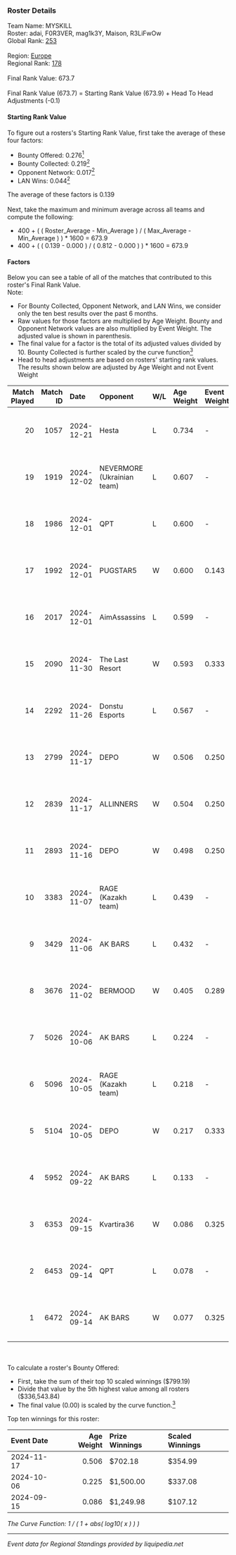 ### Roster Details<br />
Team Name: MYSKILL<br />
Roster: adai, F0R3VER, mag1k3Y, Maison, R3LiFwOw<br />
Global Rank: [253](../../standings_global_2025_03_01.md)<br />
<br />
Region: [Europe]( ../../standings_europe_2025_03_01.md)<br />
Regional Rank: [178]( ../../standings_europe_2025_03_01.md)<br />
<br />
Final Rank Value:  673.7<br />
<br />
Final Rank Value (673.7) = Starting Rank Value (673.9) + Head To Head Adjustments (-0.1)<br />

#### Starting Rank Value<br />
To figure out a rosters's Starting Rank Value, first take the average of these four factors:<br />
- Bounty Offered: 0.276[<sup>1</sup>](#table2)
- Bounty Collected: 0.219[<sup>2</sup>](#table1)
- Opponent Network: 0.017[<sup>2</sup>](#table1)
- LAN Wins: 0.044[<sup>2</sup>](#table1)

The average of these factors is 0.139<br />
<br />
Next, take the maximum and minimum average across all teams and compute the following:<br />
- 400 + ( ( Roster_Average - Min_Average ) / ( Max_Average - Min_Average ) ) * 1600 = 673.9
- 400 + ( ( 0.139 - 0.000 ) / ( 0.812 - 0.000 ) ) * 1600 = 673.9


#### Factors<br />
Below you can see a table of all of the matches that contributed to this roster's Final Rank Value.<br />
Note:<br />

- For Bounty Collected, Opponent Network, and LAN Wins, we consider only the ten best results over the past 6 months.
- Raw values for those factors are multiplied by Age Weight. Bounty and Opponent Network values are also multiplied by Event Weight. The adjusted value is shown in parenthesis.
- The final value for a factor is the total of its adjusted values divided by 10. Bounty Collected is further scaled by the curve function[<sup>3</sup>](#curveFunction)
- Head to head adjustments are based on rosters' starting rank values. The results shown below are adjusted by Age Weight and not Event Weight
<span id="table1"></span><br />


| Match Played | Match ID | Date       | Opponent                   | W/L | Age Weight | Event Weight | Bounty Collected | Opponent Network | LAN Wins  | H2H Adj. | Roster                                   |
| -: | -: | :- | :- | :- | :- | :- | :- | :- | :- | -: | :- |
|           20 |     1057 | 2024-12-21 | Hesta                      | L   | 0.734      | -            | -                | -                | -         |   -10.91 | adai, F0R3VER, mag1k3Y, Maison, R3LiFwOw |
|           19 |     1919 | 2024-12-02 | NEVERMORE (Ukrainian team) | L   | 0.607      | -            | -                | -                | -         |    -7.45 | adai, F0R3VER, mag1k3Y, Maison, OxygeN   |
|           18 |     1986 | 2024-12-01 | QPT                        | L   | 0.600      | -            | -                | -                | -         |    -1.73 | adai, F0R3VER, mag1k3Y, Maison, OxygeN   |
|           17 |     1992 | 2024-12-01 | PUGSTAR5                   | W   | 0.600      | 0.143        | 0.000 (0.000)    | 0.000 (0.000)    | 0 (0.000) |     3.05 | adai, F0R3VER, mag1k3Y, Maison, OxygeN   |
|           16 |     2017 | 2024-12-01 | AimAssassins               | L   | 0.599      | -            | -                | -                | -         |    -3.98 | adai, F0R3VER, mag1k3Y, Maison, OxygeN   |
|           15 |     2090 | 2024-11-30 | The Last Resort            | W   | 0.593      | 0.333        | 0.001 (0.000)    | 0.177 (0.035)    | 0 (0.000) |    10.00 | adai, F0R3VER, mag1k3Y, Maison, OxygeN   |
|           14 |     2292 | 2024-11-26 | Donstu Esports             | L   | 0.567      | -            | -                | -                | -         |   -13.56 | adai, F0R3VER, mag1k3Y, Maison, OxygeN   |
|           13 |     2799 | 2024-11-17 | DEPO                       | W   | 0.506      | 0.250        | 0.006 (0.001)    | 0.326 (0.041)    | 0 (0.000) |     9.65 | adai, F0R3VER, mag1k3Y, Maison, OxygeN   |
|           12 |     2839 | 2024-11-17 | ALLINNERS                  | W   | 0.504      | 0.250        | 0.002 (0.000)    | 0.165 (0.021)    | 0 (0.000) |     9.25 | adai, F0R3VER, mag1k3Y, Maison, OxygeN   |
|           11 |     2893 | 2024-11-16 | DEPO                       | W   | 0.498      | 0.250        | 0.006 (0.001)    | 0.326 (0.041)    | 0 (0.000) |     9.90 | adai, F0R3VER, mag1k3Y, Maison, OxygeN   |
|           10 |     3383 | 2024-11-07 | RAGE (Kazakh team)         | L   | 0.439      | -            | -                | -                | -         |    -4.11 | adai, F0R3VER, mag1k3Y, Maison, OxygeN   |
|            9 |     3429 | 2024-11-06 | AK BARS                    | L   | 0.432      | -            | -                | -                | -         |    -3.91 | adai, F0R3VER, mag1k3Y, Maison, OxygeN   |
|            8 |     3676 | 2024-11-02 | BERMOOD                    | W   | 0.405      | 0.289        | 0.000 (0.000)    | 0.009 (0.001)    | 0 (0.000) |     2.33 | adai, F0R3VER, mag1k3Y, Maison, OxygeN   |
|            7 |     5026 | 2024-10-06 | AK BARS                    | L   | 0.224      | -            | -                | -                | -         |    -2.03 | adai, F0R3VER, mag1k3Y, Maison, OxygeN   |
|            6 |     5096 | 2024-10-05 | RAGE (Kazakh team)         | L   | 0.218      | -            | -                | -                | -         |    -2.08 | adai, F0R3VER, mag1k3Y, Maison, OxygeN   |
|            5 |     5104 | 2024-10-05 | DEPO                       | W   | 0.217      | 0.333        | 0.006 (0.000)    | 0.326 (0.024)    | 1 (0.217) |     4.37 | adai, F0R3VER, mag1k3Y, Maison, OxygeN   |
|            4 |     5952 | 2024-09-22 | AK BARS                    | L   | 0.133      | -            | -                | -                | -         |    -1.20 | adai, F0R3VER, mag1k3Y, Maison, OxygeN   |
|            3 |     6353 | 2024-09-15 | Kvartira36                 | W   | 0.086      | 0.325        | 0.000 (0.000)    | 0.004 (0.000)    | 1 (0.086) |     0.77 | adai, F0R3VER, mag1k3Y, Maison, OxygeN   |
|            2 |     6453 | 2024-09-14 | QPT                        | L   | 0.078      | -            | -                | -                | -         |    -0.19 | adai, F0R3VER, mag1k3Y, Maison, OxygeN   |
|            1 |     6472 | 2024-09-14 | AK BARS                    | W   | 0.077      | 0.325        | 0.008 (0.000)    | 0.233 (0.006)    | 1 (0.077) |     1.74 | adai, F0R3VER, mag1k3Y, Maison, OxygeN   |

<br />
<span id="table2"></span><br />
To calculate a roster's Bounty Offered:<br />

- First, take the sum of their top 10 scaled winnings ($799.19)
- Divide that value by the 5th highest value among all rosters ($336,543.84)
- The final value (0.00) is scaled by the curve function.[<sup>3</sup>](#curveFunction)

Top ten winnings for this roster:<br />

| Event Date | Age Weight | Prize Winnings | Scaled Winnings |
| :- | -: | :- | :- |
| 2024-11-17 |      0.506 | $702.18        | $354.99         |
| 2024-10-06 |      0.225 | $1,500.00      | $337.08         |
| 2024-09-15 |      0.086 | $1,249.98      | $107.12         |


<span id="curveFunction"></span>_The Curve Function: 1 / ( 1 + abs( log10( x ) ) )_<br />

---
_Event data for Regional Standings provided by liquipedia.net_<br />
